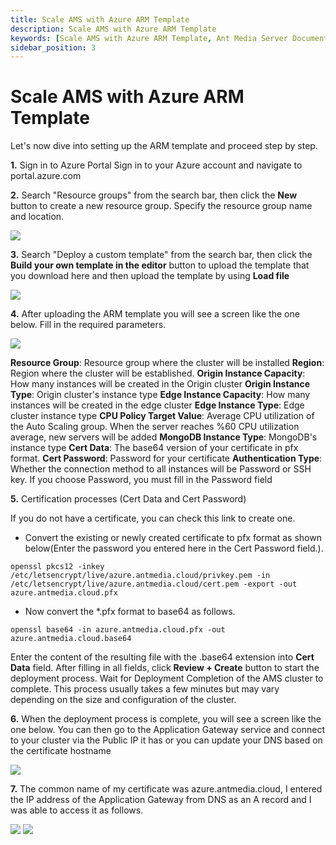 ```yaml
---
title: Scale AMS with Azure ARM Template 
description: Scale AMS with Azure ARM Template
keywords: [Scale AMS with Azure ARM Template, Ant Media Server Documentation, Ant Media Server Tutorials]
sidebar_position: 3
---
```


# Scale AMS with Azure ARM Template

Let's now dive into setting up the ARM template and proceed step by step.

**1.** Sign in to Azure Portal Sign in to your Azure account and navigate to portal.azure.com

**2.** Search "Resource groups" from the search bar, then click the **New** button to create a new resource group. Specify the resource group name and location.

![](@site/static/img/azure/ams-cluster-in-azure-with-arm-1.png)

**3.** Search "Deploy a custom template" from the search bar, then click the **Build your own template in the editor** button to upload the template that you download here and then upload the template by using **Load file**

![](@site/static/img/azure/ams-cluster-in-azure-with-arm-2.png)

**4.** After uploading the ARM template you will see a screen like the one below. Fill in the required parameters.

![](@site/static/img/azure/ams-cluster-in-azure-with-arm-3.png)

**Resource Group**: Resource group where the cluster will be installed
**Region**: Region where the cluster will be established.
**Origin Instance Capacity**: How many instances will be created in the Origin cluster
**Origin Instance Type**: Origin cluster's instance type
**Edge Instance Capacity**: How many instances will be created in the edge cluster
**Edge Instance Type**: Edge cluster instance type
**CPU Policy Target Value**: Average CPU utilization of the Auto Scaling group. When the server reaches %60 CPU utilization average, new servers will be added
**MongoDB Instance Type**: MongoDB's instance type
**Cert Data**: The base64 version of your certificate in pfx format.
**Cert Password**: Password for your certificate
**Authentication Type**: Whether the connection method to all instances will be Password or SSH key. If you choose Password, you must fill in the Password field

**5.** Certification processes (Cert Data and Cert Password)

If you do not have a certificate, you can check this link to create one.

- Convert the existing or newly created certificate to pfx format as shown below(Enter the password you entered here in the Cert Password field.).
```
openssl pkcs12 -inkey /etc/letsencrypt/live/azure.antmedia.cloud/privkey.pem -in /etc/letsencrypt/live/azure.antmedia.cloud/cert.pem -export -out azure.antmedia.cloud.pfx
```
- Now convert the *.pfx format to base64 as follows.
```
openssl base64 -in azure.antmedia.cloud.pfx -out azure.antmedia.cloud.base64
```
Enter the content of the resulting file with the .base64 extension into **Cert Data** field. After filling in all fields, click **Review + Create** button to start the deployment process. Wait for Deployment Completion of the AMS cluster to complete. This process usually takes a few minutes but may vary depending on the size and configuration of the cluster.

**6.** When the deployment process is complete, you will see a screen like the one below. You can then go to the Application Gateway service and connect to your cluster via the Public IP it has or you can update your DNS based on the certificate hostname

![](@site/static/img/azure/ams-cluster-in-azure-with-arm-4.png)

**7.** The common name of my certificate was azure.antmedia.cloud, I entered the IP address of the Application Gateway from DNS as an A record and I was able to access it as follows.

![](@site/static/img/azure/ams-cluster-in-azure-with-arm-5-1.png)
![](@site/static/img/azure/ams-cluster-in-azure-with-arm-5-2.png)

